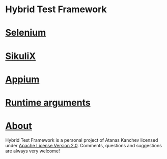 # **Hybrid Test Framework**

# [Selenium](docs/Selenium.md)

# [SikuliX](docs/SikuliX.md)

# [Appium](docs/Appium.md)

# [Runtime arguments](docs/Arguments.md)

# [About](LICENSE.md)
Hybrid Test Framework is a personal project of Atanas Kanchev licensed under [Apache License Version 2.0](LICENSE.md). 
Comments, questions and suggestions are always very welcome!
